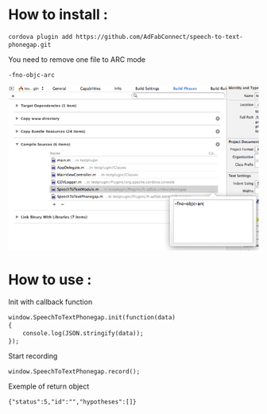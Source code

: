 How to install :
====

````
cordova plugin add https://github.com/AdFabConnect/speech-to-text-phonegap.git
````

You need to remove one file to ARC mode

````
-fno-objc-arc
````

![Alt text](/docs/img1.png "Remove ARC mode SpeechToTextModule.m")

How to use :
====

Init with callback function

```
window.SpeechToTextPhonegap.init(function(data)
{
    console.log(JSON.stringify(data));
});
```

Start recording

```
window.SpeechToTextPhonegap.record();
```

Exemple of return object

```
{"status":5,"id":"","hypotheses":[]}
```
